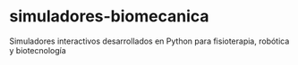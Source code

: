 # simuladores-biomecanica
Simuladores interactivos desarrollados en Python para fisioterapia, robótica y biotecnología

